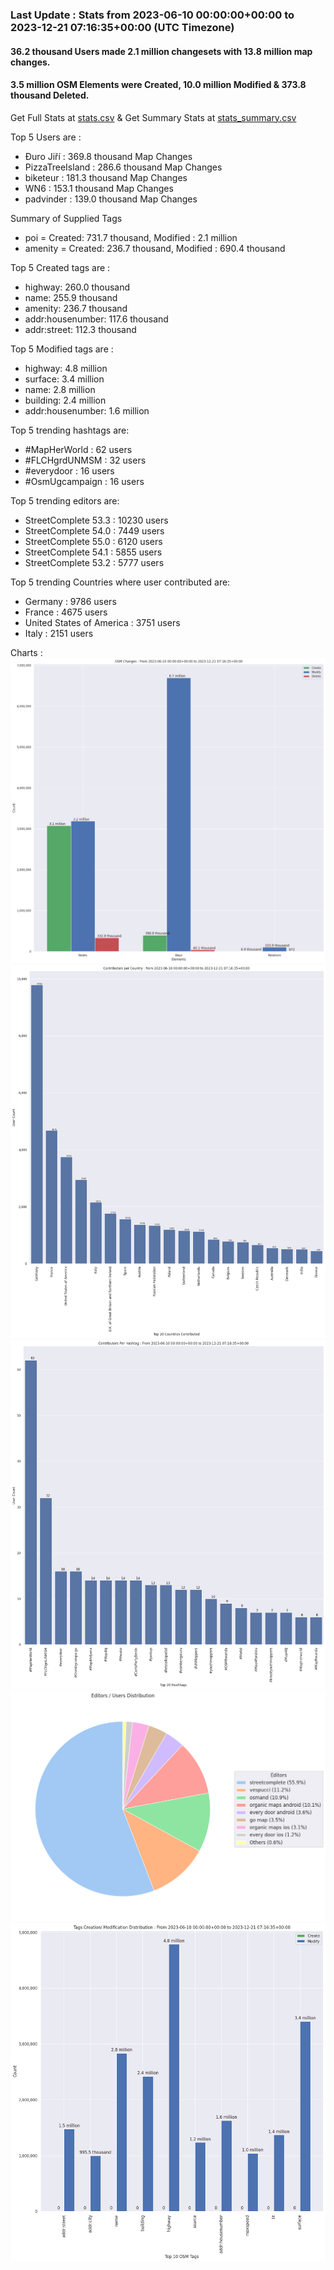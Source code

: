 ### Last Update : Stats from 2023-06-10 00:00:00+00:00 to 2023-12-21 07:16:35+00:00 (UTC Timezone)

#### 36.2 thousand Users made 2.1 million changesets with 13.8 million map changes.
#### 3.5 million OSM Elements were Created, 10.0 million Modified & 373.8 thousand Deleted.
Get Full Stats at [stats.csv](/stats/fieldmappers/Daily/stats.csv)
 & Get Summary Stats at [stats_summary.csv](/stats/fieldmappers/Daily/stats_summary.csv)

Top 5 Users are : 
- Đuro Jiří : 369.8 thousand Map Changes
- PizzaTreeIsland : 286.6 thousand Map Changes
- biketeur : 181.3 thousand Map Changes
- WN6 : 153.1 thousand Map Changes
- padvinder : 139.0 thousand Map Changes

Summary of Supplied Tags
- poi = Created: 731.7 thousand, Modified : 2.1 million
- amenity = Created: 236.7 thousand, Modified : 690.4 thousand


Top 5 Created tags are :
- highway: 260.0 thousand
- name: 255.9 thousand
- amenity: 236.7 thousand
- addr:housenumber: 117.6 thousand
- addr:street: 112.3 thousand


Top 5 Modified tags are :
- highway: 4.8 million
- surface: 3.4 million
- name: 2.8 million
- building: 2.4 million
- addr:housenumber: 1.6 million


Top 5 trending hashtags are:
- #MapHerWorld : 62 users
- #FLCHgrdUNMSM : 32 users
- #everydoor : 16 users
- #OsmUgcampaign : 16 users


Top 5 trending editors are:
- StreetComplete 53.3 : 10230 users
- StreetComplete 54.0 : 7449 users
- StreetComplete 55.0 : 6120 users
- StreetComplete 54.1 : 5855 users
- StreetComplete 53.2 : 5777 users


Top 5 trending Countries where user contributed are:
- Germany : 9786 users
- France : 4675 users
- United States of America : 3751 users
- Italy : 2151 users


 Charts : 
![Alt text](./stats_osm_changes.png) 
![Alt text](./stats_users_per_country.png) 
![Alt text](./stats_users_per_hashtag.png) 
![Alt text](./stats_editors_pie_chart.png) 
![Alt text](./stats_tags.png) 
